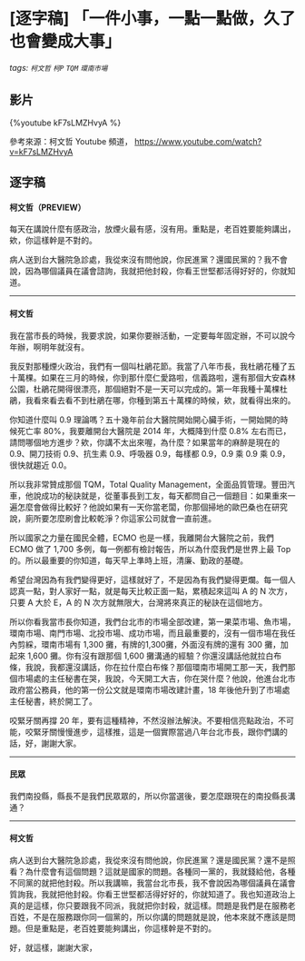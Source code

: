 # [逐字稿] 「一件小事，一點一點做，久了也會變成大事」

###### tags: `柯文哲` `柯P` `TQM` `環南市場`

## 影片

{%youtube kF7sLMZHvyA %}

參考來源：柯文哲 Youtube 頻道， https://www.youtube.com/watch?v=kF7sLMZHvyA


## 逐字稿


#### 柯文哲（PREVIEW）

每天在講說什麼有感政治，放煙火最有感，沒有用。重點是，老百姓要能夠講出，欸，你這樣幹是不對的。

病人送到台大醫院急診處，我從來沒有問他說，你民進黨？還國民黨的？我不會說，因為哪個議員在議會諮詢，我就把他封殺，你看王世堅都活得好好的，你就知道。

---

#### 柯文哲

我在當市長的時候，我要求說，如果你要辦活動，一定要每年固定辦，不可以說今年辦，啊明年就沒有。

我反對那種煙火政治，我們有一個叫杜鵑花節。我當了八年市長，我杜鵑花種了五十萬棵。如果在三月的時候，你到那什麼仁愛路啦，信義路啦，還有那個大安森林公園，杜鵑花開得很漂亮，那個絕對不是一天可以完成的。第一年我種十萬棵杜鵑，我看來看去看不到杜鵑在哪，你種到第五十萬棵的時候，欸，就看得出來的。

你知道什麼叫 0.9 理論嗎？五十幾年前台大醫院開始開心臟手術，一開始開的時候死亡率 80%，我要離開台大醫院是 2014 年，大概降到什麼 0.8% 左右而已，請問哪個地方進步？欸，你講不太出來喔，為什麼？如果當年的麻醉是現在的 0.9、開刀技術 0.9、抗生素 0.9、呼吸器 0.9，每樣都 0.9，0.9 乘 0.9 乘 0.9，很快就趨近 0.0。

所以我非常贊成那個 TQM，Total Quality Management，全面品質管理。豐田汽車，他說成功的秘訣就是，從董事長到工友，每天都問自己一個題目：如果重來一遍怎麼會做得比較好？他說如果有一天你當老闆，你那個掃地的歐巴桑也在研究說，廁所要怎麼刷會比較乾淨？你這家公司就會一直前進。

所以國家之力量在國民全體，ECMO 也是一樣，我離開台大醫院之前，我們 ECMO 做了 1,700 多例，每一例都有檢討報告，所以為什麼我們是世界上最 Top 的。所以最重要的你知道，每天早上準時上班，清廉、勤政的基礎。

希望台灣因為有我們變得更好，這樣就好了，不是因為有我們變得更爛。每一個人認真一點，對人家好一點，就是每天比較正面一點，累積起來這叫 A 的 N 次方，只要 A 大於 E，A 的 N 次方就無限大，台灣將來真正的秘訣在這個地方。

所以你看我當市長你知道，我們台北市的市場全部改建，第一果菜市場、魚市場，環南市場、南門市場、北投市場、成功市場，而且最重要的，沒有一個市場在我任內剪綵，環南市場有 1,300 攤，有牌的1,300攤，外面沒有牌的還有 300 攤，加起來 1,600 攤。你有沒有跟那個 1,600 攤溝通的經驗？你還沒講話他就拉白布條，我說，我都還沒講話，你在拉什麼白布條？那個環南市場開工那一天，我們那個市場處的主任秘書在哭，我說，今天開工大吉，你在哭什麼？他說，他進台北市政府當公務員，他的第一份公文就是環南市場改建計畫，18 年後他升到了市場處主任秘書，終於開工了。

咬緊牙關再撐 20 年，要有這種精神，不然沒辦法解決。不要相信亮點政治，不可能，咬緊牙關慢慢進步，這樣推，這是一個實際當過八年台北市長，跟你們講的話，好，謝謝大家。

---

#### 民眾

我們南投縣，縣長不是我們民眾眾的，所以你當選後，要怎麼跟現在的南投縣長溝通？

---

#### 柯文哲

病人送到台大醫院急診處，我從來沒有問他說，你民進黨？還是國民黨？還不是照看？為什麼會有這個問題？這就是國家的問題。各種同一黨的，我就錢給他，各種不同黨的就把他封殺。所以我講嘛，我當台北市長，我不會說因為哪個議員在議會質詢我，我就把他封殺。你看王世堅都活得好好的，你就知道了。我也知道政治上真的是這樣，你只要跟我不同派，我就把你封殺，就這樣。問題是我們是在服務老百姓，不是在服務跟你同一個黨的，所以你講的問題就是說，他本來就不應該是問題。但是重點是，老百姓要能夠講出，你這樣幹是不對的。

好，就這樣，謝謝大家，

